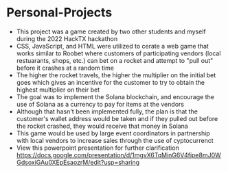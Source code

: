 # Personal-Projects
  - This project was a game created by two other students and myself during the 2022 HackTX hackathon
  - CSS, JavaScript, and HTML were utilized to cerate a web game that works similar to Roobet 
  where customers of participating vendors (local restuarants, shops, etc.) can bet on a rocket and attempt to "pull out" 
  before it crashes at a random time
  - The higher the rocket travels, the higher the multiplier on the initial bet goes which gives an incentive for the customer
  to try to obtain the highest multiplier on their bet 
  - The goal was to implement the Solana blockchain, and encourage the use of Solana as a currency to pay for items at the vendors
  - Although that hasn't been implemented fully, the plan is that the customer's wallet address would be taken and if they pulled out before the rocket crashed, 
  they would receive that money in Solana
  - This game would be used by large event coordinators in partnership with local vendors to increase sales through the 
  use of cyptocurrenct
  - View this powerpoint presentation for further clarification
  https://docs.google.com/presentation/d/1mgvX6TqMinG6V4fipe8mJ0WGdsoxiGAu0XEpEsaozrM/edit?usp=sharing 
